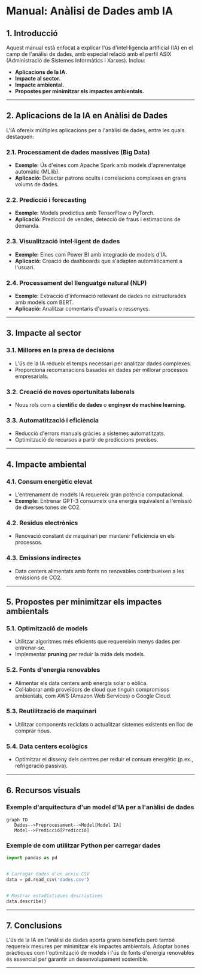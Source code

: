 # Manual: Anàlisi de Dades amb IA


## 1. Introducció
Aquest manual està enfocat a explicar l'ús d'intel·ligència artificial (IA) en el camp de l'anàlisi de dades, amb especial relació amb el perfil ASIX (Administració de Sistemes Informàtics i Xarxes). Inclou:


- **Aplicacions de la IA.**
- **Impacte al sector.**
- **Impacte ambiental.**
- **Propostes per minimitzar els impactes ambientals.**


---


## 2. Aplicacions de la IA en Anàlisi de Dades
L'IA ofereix múltiples aplicacions per a l'anàlisi de dades, entre les quals destaquen:


### 2.1. Processament de dades massives (Big Data)
- **Exemple:** Ús d'eines com Apache Spark amb models d'aprenentatge automàtic (MLlib).
- **Aplicació:** Detectar patrons ocults i correlacions complexes en grans volums de dades.


### 2.2. Predicció i forecasting
- **Exemple:** Models predictius amb TensorFlow o PyTorch.
- **Aplicació:** Predicció de vendes, detecció de fraus i estimacions de demanda.


### 2.3. Visualització intel·ligent de dades
- **Exemple:** Eines com Power BI amb integració de models d'IA.
- **Aplicació:** Creació de dashboards que s'adapten automàticament a l'usuari.


### 2.4. Processament del llenguatge natural (NLP)
- **Exemple:** Extracció d'informació rellevant de dades no estructurades amb models com BERT.
- **Aplicació:** Analitzar comentaris d'usuaris o ressenyes.


---


## 3. Impacte al sector


### 3.1. Millores en la presa de decisions
- L'ús de la IA redueix el temps necessari per analitzar dades complexes.
- Proporciona recomanacions basades en dades per millorar processos empresarials.


### 3.2. Creació de noves oportunitats laborals
- Nous rols com a **científic de dades** o **enginyer de machine learning**.


### 3.3. Automatització i eficiència
- Reducció d'errors manuals gràcies a sistemes automatitzats.
- Optimització de recursos a partir de prediccions precises.


---


## 4. Impacte ambiental


### 4.1. Consum energètic elevat
- L'entrenament de models IA requereix gran potència computacional.
 - **Exemple:** Entrenar GPT-3 consumeix una energia equivalent a l'emissió de diverses tones de CO2.


### 4.2. Residus electrònics
- Renovació constant de maquinari per mantenir l'eficiència en els processos.


### 4.3. Emissions indirectes
- Data centers alimentats amb fonts no renovables contribueixen a les emissions de CO2.


---


## 5. Propostes per minimitzar els impactes ambientals


### 5.1. Optimització de models
- Utilitzar algoritmes més eficients que requereixin menys dades per entrenar-se.
- Implementar **pruning** per reduir la mida dels models.


### 5.2. Fonts d'energia renovables
- Alimentar els data centers amb energia solar o eòlica.
- Col·laborar amb proveïdors de cloud que tinguin compromisos ambientals, com AWS (Amazon Web Services) o Google Cloud.


### 5.3. Reutilització de maquinari
- Utilitzar components reciclats o actualitzar sistemes existents en lloc de comprar nous.


### 5.4. Data centers ecològics
- Optimitzar el disseny dels centres per reduir el consum energètic (p.ex., refrigeració passiva).


---


## 6. Recursos visuals


### Exemple d'arquitectura d'un model d'IA per a l'anàlisi de dades


```mermaid
graph TD
   Dades-->Preprocesament-->Model[Model IA]
   Model-->Predicció[Predicció]
```


### Exemple de com utilitzar Python per carregar dades
```python
import pandas as pd


# Carregar dades d'un arxiu CSV
data = pd.read_csv('dades.csv')


# Mostrar estadístiques descriptives
data.describe()
```


---


## 7. Conclusions
L'ús de la IA en l'anàlisi de dades aporta grans beneficis però també requereix mesures per minimitzar els impactes ambientals. Adoptar bones pràctiques com l'optimització de models i l'ús de fonts d'energia renovables és essencial per garantir un desenvolupament sostenible.


---
